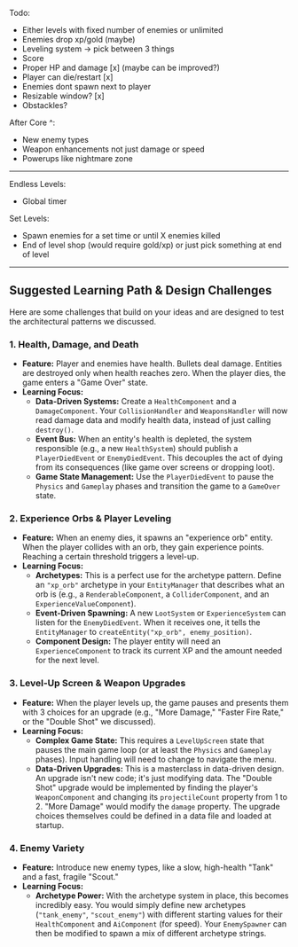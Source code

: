 Todo:
* Either levels with fixed number of enemies or unlimited
* Enemies drop xp/gold (maybe)
* Leveling system -> pick between 3 things
* Score
* Proper HP and damage [x] (maybe can be improved?)
* Player can die/restart [x]
* Enemies dont spawn next to player
* Resizable window? [x]
* Obstackles?

After Core ^:
* New enemy types
* Weapon enhancements not just damage or speed
* Powerups like nightmare zone

___
Endless Levels:
* Global timer

Set Levels:
* Spawn enemies for a set time or until X enemies killed
* End of level shop (would require gold/xp) or just pick something at end of level


---

## Suggested Learning Path & Design Challenges

Here are some challenges that build on your ideas and are designed to test the architectural patterns we discussed.

### 1. Health, Damage, and Death

*   **Feature:** Player and enemies have health. Bullets deal damage. Entities are destroyed only when health reaches zero. When the player dies, the game enters a "Game Over" state.
*   **Learning Focus:**
    *   **Data-Driven Systems:** Create a `HealthComponent` and a `DamageComponent`. Your `CollisionHandler` and `WeaponsHandler` will now read damage data and modify health data, instead of just calling `destroy()`.
    *   **Event Bus:** When an entity's health is depleted, the system responsible (e.g., a new `HealthSystem`) should publish a `PlayerDiedEvent` or `EnemyDiedEvent`. This decouples the act of dying from its consequences (like game over screens or dropping loot).
    *   **Game State Management:** Use the `PlayerDiedEvent` to pause the `Physics` and `Gameplay` phases and transition the game to a `GameOver` state.

### 2. Experience Orbs & Player Leveling

*   **Feature:** When an enemy dies, it spawns an "experience orb" entity. When the player collides with an orb, they gain experience points. Reaching a certain threshold triggers a level-up.
*   **Learning Focus:**
    *   **Archetypes:** This is a perfect use for the archetype pattern. Define an `"xp_orb"` archetype in your `EntityManager` that describes what an orb is (e.g., a `RenderableComponent`, a `ColliderComponent`, and an `ExperienceValueComponent`).
    *   **Event-Driven Spawning:** A new `LootSystem` or `ExperienceSystem` can listen for the `EnemyDiedEvent`. When it receives one, it tells the `EntityManager` to `createEntity("xp_orb", enemy_position)`.
    *   **Component Design:** The player entity will need an `ExperienceComponent` to track its current XP and the amount needed for the next level.

### 3. Level-Up Screen & Weapon Upgrades

*   **Feature:** When the player levels up, the game pauses and presents them with 3 choices for an upgrade (e.g., "More Damage," "Faster Fire Rate," or the "Double Shot" we discussed).
*   **Learning Focus:**
    *   **Complex Game State:** This requires a `LevelUpScreen` state that pauses the main game loop (or at least the `Physics` and `Gameplay` phases). Input handling will need to change to navigate the menu.
    *   **Data-Driven Upgrades:** This is a masterclass in data-driven design. An upgrade isn't new code; it's just modifying data. The "Double Shot" upgrade would be implemented by finding the player's `WeaponComponent` and changing its `projectileCount` property from 1 to 2. "More Damage" would modify the `damage` property. The upgrade choices themselves could be defined in a data file and loaded at startup.

### 4. Enemy Variety

*   **Feature:** Introduce new enemy types, like a slow, high-health "Tank" and a fast, fragile "Scout."
*   **Learning Focus:**
    *   **Archetype Power:** With the archetype system in place, this becomes incredibly easy. You would simply define new archetypes (`"tank_enemy"`, `"scout_enemy"`) with different starting values for their `HealthComponent` and `AiComponent` (for speed). Your `EnemySpawner` can then be modified to spawn a mix of different archetype strings.
